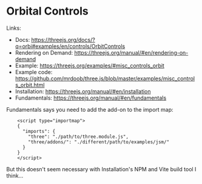 # Orbital Controls

Links:
 - Docs: https://threejs.org/docs/?q=orbi#examples/en/controls/OrbitControls
 - Rendering on Demand: https://threejs.org/manual/#en/rendering-on-demand
 - Example: https://threejs.org/examples/#misc_controls_orbit
 - Example code: https://github.com/mrdoob/three.js/blob/master/examples/misc_controls_orbit.html
 - Installation: https://threejs.org/manual/#en/installation
 - Fundamentals: https://threejs.org/manual/#en/fundamentals

Fundamentals says you need to add the add-on to the import map:

```
    <script type="importmap">
    {
      "imports": {
        "three": "./path/to/three.module.js",
        "three/addons/": "./different/path/to/examples/jsm/"
      }
    }
    </script>
```

But this doesn't seem necessary with Installation's NPM and Vite build tool I think...

